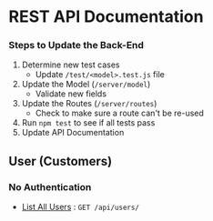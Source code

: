# REST API Documentation

### Steps to Update the Back-End

1. Determine new test cases
    - Update `/test/<model>.test.js` file
2. Update the Model (`/server/model`)
    - Validate new fields
3. Update the Routes (`/server/routes`)
    - Check to make sure a route can't be re-used
4. Run `npm test` to see if all tests pass
5. Update API Documentation

## User (Customers)

### No Authentication

* [List All Users](user/list.md) : `GET /api/users/`